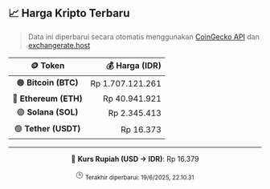 

<!-- HARGA_KRIPTO -->
## 📈 Harga Kripto Terbaru

> Data ini diperbarui secara otomatis menggunakan [CoinGecko API](https://www.coingecko.com/) dan [exchangerate.host](https://exchangerate.host/)

<div align="center">

| 🪙 Token | 💰 Harga (IDR) |
|:------:|---------------:|
| 🟠 **Bitcoin (BTC)**   | Rp 1.707.121.261 |
| 🔵 **Ethereum (ETH)**  | Rp 40.941.921 |
| 🟣 **Solana (SOL)**    | Rp 2.345.413 |
| 🟢 **Tether (USDT)**   | Rp 16.373 |

---

💱 **Kurs Rupiah (USD → IDR)**: Rp 16.379

🕒 <sub>Terakhir diperbarui: 19/6/2025, 22.10.31</sub>

</div>
<!-- /HARGA_KRIPTO -->